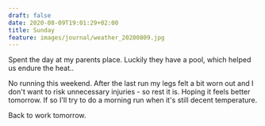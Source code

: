 ```yaml
---
draft: false
date: 2020-08-09T19:01:29+02:00
title: Sunday
feature: images/journal/weather_20200809.jpg
---
```


Spent the day at my parents place. Luckily they have a pool, which helped us endure the heat..

No running this weekend. After the last run my legs felt a bit worn out and I don't want to risk unnecessary injuries - so rest it is. Hoping it feels better tomorrow. If so I'll try to do a morning run when it's still decent temperature.

Back to work tomorrow.
